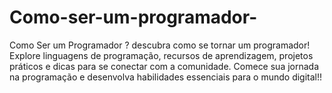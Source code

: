 # Como-ser-um-programador-
Como Ser um Programador ? descubra como se tornar um programador! Explore linguagens de programação, recursos de aprendizagem, projetos práticos e dicas para se conectar com a comunidade. Comece sua jornada na programação e desenvolva habilidades essenciais para o mundo digital!!

